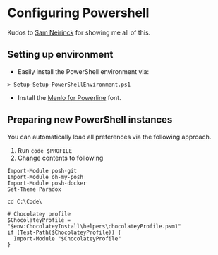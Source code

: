 # Configuring Powershell

Kudos to [Sam Neirinck](https://github.com/samneirinck) for showing me all of this.

## Setting up environment
- Easily install the PowerShell environment via:
```shell
> Setup-Setup-PowerShellEnvironment.ps1
```
- Install the [Menlo for Powerline](https://github.com/abertsch/Menlo-for-Powerline) font.

## Preparing new PowerShell instances
You can automatically load all preferences via the following approach.

1. Run `code $PROFILE`
2. Change contents to following

```shell
Import-Module posh-git
Import-Module oh-my-posh
Import-Module posh-docker
Set-Theme Paradox

cd C:\Code\

# Chocolatey profile
$ChocolateyProfile = "$env:ChocolateyInstall\helpers\chocolateyProfile.psm1"
if (Test-Path($ChocolateyProfile)) {
  Import-Module "$ChocolateyProfile"
}
```